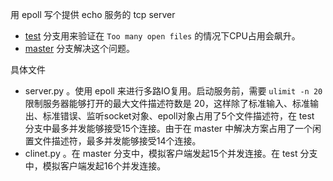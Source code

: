 用 epoll 写个提供 echo 服务的 tcp server 
- [test](http://nanny.netease.com/yangjunwei/epoll-emfile/tree/master) 分支用来验证在 `Too many open files` 的情况下CPU占用会飙升。
- [master](http://nanny.netease.com/yangjunwei/epoll-emfile/tree/master) 分支解决这个问题。

具体文件
- server.py 。使用 epoll 来进行多路IO复用。启动服务前，需要 `ulimit -n 20` 限制服务器能够打开的最大文件描述符数是 20，这样除了标准输入、标准输出、标准错误、监听socket对象、epoll对象占用了5个文件描述符，在 test 分支中最多并发能够接受15个连接。由于在 master 中解决方案占用了一个闲置文件描述符，最多并发能够接受14个连接。
- clinet.py 。在 master 分支中，模拟客户端发起15个并发连接。在 test 分支中，模拟客户端发起16个并发连接。
